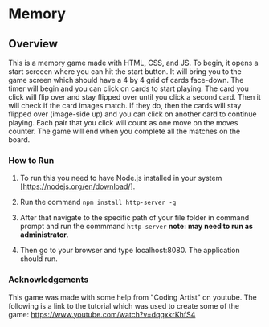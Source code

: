 # Memory

## Overview

This is a memory game made with HTML, CSS, and JS. To begin, it opens a start screeen where you can hit the start button. It will bring you to the game screen which should have a 4 by 4 grid of cards face-down. The timer will begin and you can click on cards to start playing. The card you click will flip over and stay flipped over until you click a second card. Then it will check if the card images match. If they do, then the cards will stay flipped over (image-side up) and you can click on another card to continue playing. Each pair that you click will count as one move on the moves counter. The game will end when you complete all the matches on the board. 

### How to Run 

1. To run this you need to have Node.js installed in your system [https://nodejs.org/en/download/]. 

2. Run the command `npm install http-server -g`

3. After that navigate to the specific path of your file folder in command prompt and run the commmand `http-server` **note: may need to run as administrator**.
 
4. Then go to your browser and type localhost:8080. The application should run.

### Acknowledgements

This game was made with some help from "Coding Artist" on youtube. The following is a link to the tutorial which was used to create some of the game: https://www.youtube.com/watch?v=dqqxkrKhfS4
